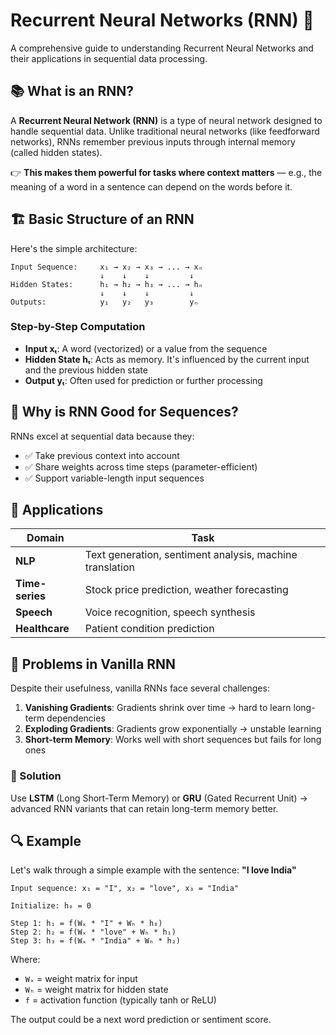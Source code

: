 # Recurrent Neural Networks (RNN) 🧠

A comprehensive guide to understanding Recurrent Neural Networks and their applications in sequential data processing.

## 📚 What is an RNN?

A **Recurrent Neural Network (RNN)** is a type of neural network designed to handle sequential data. Unlike traditional neural networks (like feedforward networks), RNNs remember previous inputs through internal memory (called hidden states).

👉 **This makes them powerful for tasks where context matters** — e.g., the meaning of a word in a sentence can depend on the words before it.

## 🏗️ Basic Structure of an RNN

Here's the simple architecture:

```
Input Sequence:     x₁ → x₂ → x₃ → ... → xₙ
                    ↓    ↓    ↓         ↓
Hidden States:      h₁ → h₂ → h₃ → ... → hₙ
                    ↓    ↓    ↓         ↓
Outputs:            y₁   y₂   y₃        yₙ
```

### Step-by-Step Computation

- **Input xₜ**: A word (vectorized) or a value from the sequence
- **Hidden State hₜ**: Acts as memory. It's influenced by the current input and the previous hidden state
- **Output yₜ**: Often used for prediction or further processing

## 🔂 Why is RNN Good for Sequences?

RNNs excel at sequential data because they:

- ✅ Take previous context into account
- ✅ Share weights across time steps (parameter-efficient)
- ✅ Support variable-length input sequences

## 🚀 Applications

| Domain | Task |
|--------|------|
| **NLP** | Text generation, sentiment analysis, machine translation |
| **Time-series** | Stock price prediction, weather forecasting |
| **Speech** | Voice recognition, speech synthesis |
| **Healthcare** | Patient condition prediction |

## 🧨 Problems in Vanilla RNN

Despite their usefulness, vanilla RNNs face several challenges:

1. **Vanishing Gradients**: Gradients shrink over time → hard to learn long-term dependencies
2. **Exploding Gradients**: Gradients grow exponentially → unstable learning
3. **Short-term Memory**: Works well with short sequences but fails for long ones

### 🔧 Solution
Use **LSTM** (Long Short-Term Memory) or **GRU** (Gated Recurrent Unit) → advanced RNN variants that can retain long-term memory better.

## 🔍 Example

Let's walk through a simple example with the sentence: **"I love India"**

```
Input sequence: x₁ = "I", x₂ = "love", x₃ = "India"

Initialize: h₀ = 0

Step 1: h₁ = f(Wₓ * "I" + Wₕ * h₀)
Step 2: h₂ = f(Wₓ * "love" + Wₕ * h₁)
Step 3: h₃ = f(Wₓ * "India" + Wₕ * h₂)
```

Where:
- `Wₓ` = weight matrix for input
- `Wₕ` = weight matrix for hidden state
- `f` = activation function (typically tanh or ReLU)

The output could be a next word prediction or sentiment score.

